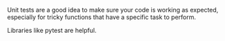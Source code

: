 Unit tests are a good idea to make sure your code is working as expected, especially for tricky functions that have a specific task to perform.

Libraries like pytest are helpful.
